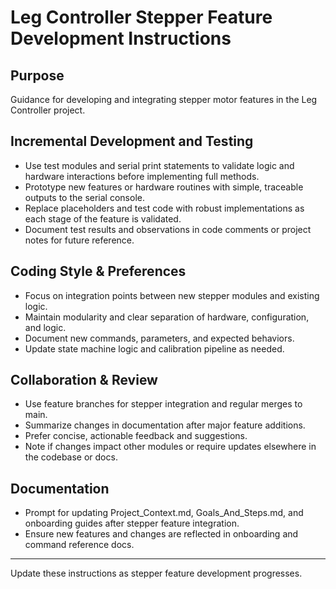 # Leg Controller Stepper Feature Development Instructions

## Purpose

Guidance for developing and integrating stepper motor features in the Leg Controller project.

## Incremental Development and Testing

- Use test modules and serial print statements to validate logic and hardware interactions before implementing full methods.
- Prototype new features or hardware routines with simple, traceable outputs to the serial console.
- Replace placeholders and test code with robust implementations as each stage of the feature is validated.
- Document test results and observations in code comments or project notes for future reference.

## Coding Style & Preferences

- Focus on integration points between new stepper modules and existing logic.
- Maintain modularity and clear separation of hardware, configuration, and logic.
- Document new commands, parameters, and expected behaviors.
- Update state machine logic and calibration pipeline as needed.

## Collaboration & Review

- Use feature branches for stepper integration and regular merges to main.
- Summarize changes in documentation after major feature additions.
- Prefer concise, actionable feedback and suggestions.
- Note if changes impact other modules or require updates elsewhere in the codebase or docs.

## Documentation

- Prompt for updating Project_Context.md, Goals_And_Steps.md, and onboarding guides after stepper feature integration.
- Ensure new features and changes are reflected in onboarding and command reference docs.

---
Update these instructions as stepper feature development progresses.

